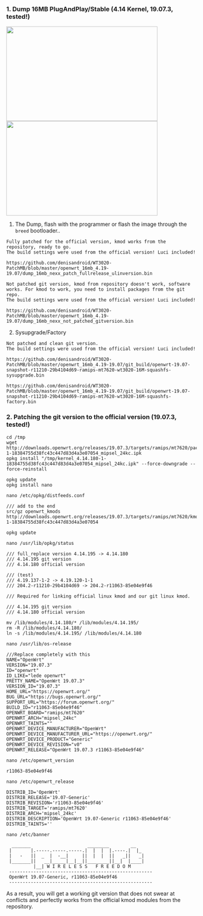 
### <b>1. Dump 16MB PlugAndPlay/Stable (4.14 Kernel, 19.07.3, tested!)</b>

<div>
<img src="https://github.com/denisandroid/WT3020-PatchMB/blob/master/openwrt_16mb_4.19-19.07/Screenshot_OpenWrt_Luci1.png" width="400" height="250"/>
<img src="https://github.com/denisandroid/WT3020-PatchMB/blob/master/openwrt_16mb_4.19-19.07/Screenshot_OpenWrt_Luci2.png" width="400" height="250"/>
</div>

1. The Dump, flash with the programmer or flash the image through the ```breed``` bootloader.. 

```
Fully patched for the official version, kmod works from the repository, ready to go.
The build settings were used from the official version! Luci included!

https://github.com/denisandroid/WT3020-PatchMB/blob/master/openwrt_16mb_4.19-19.07/dump_16mb_nexx_patch_fullrelease_ulinversion.bin
```

```
Not patched git version, kmod from repository doesn't work, software works. For kmod to work, you need to install packages from the git repo.
The build settings were used from the official version! Luci included!

https://github.com/denisandroid/WT3020-PatchMB/blob/master/openwrt_16mb_4.19-19.07/dump_16mb_nexx_not_patched_gitversion.bin
```

2. Sysupgrade/Factory

```
Not patched and clean git version.
The build settings were used from the official version! Luci included!

https://github.com/denisandroid/WT3020-PatchMB/blob/master/openwrt_16mb_4.19-19.07/git_build/openwrt-19.07-snapshot-r11210-29b4104d69-ramips-mt7620-wt3020-16M-squashfs-sysupgrade.bin

https://github.com/denisandroid/WT3020-PatchMB/blob/master/openwrt_16mb_4.19-19.07/git_build/openwrt-19.07-snapshot-r11210-29b4104d69-ramips-mt7620-wt3020-16M-squashfs-factory.bin
```

### <b>2. Patching the git version to the official version (19.07.3, tested!)</b>

```
cd /tmp
wget http://downloads.openwrt.org/releases/19.07.3/targets/ramips/mt7620/packages/kernel_4.14.180-1-18384755d38fc43c447d83d4a3e07054_mipsel_24kc.ipk
opkg install "/tmp/kernel_4.14.180-1-18384755d38fc43c447d83d4a3e07054_mipsel_24kc.ipk" --force-downgrade --force-reinstall

opkg update
opkg install nano
```


```
nano /etc/opkg/distfeeds.conf

/// add to the end
src/gz openwrt_kmods http://downloads.openwrt.org/releases/19.07.3/targets/ramips/mt7620/kmods/4.14.180-1-18384755d38fc43c447d83d4a3e07054
```

```
opkg update
```


```
nano /usr/lib/opkg/status

/// full_replace version 4.14.195 -> 4.14.180
/// 4.14.195 git version
/// 4.14.180 official version

/// (test)
/// 4.19.137-1-2 -> 4.19.120-1-1
/// 204.2-r11210-29b4104d69 -> 204.2-r11063-85e04e9f46
```

```
/// Required for linking official linux kmod and our git linux kmod.

/// 4.14.195 git version
/// 4.14.180 official version

mv /lib/modules/4.14.180/* /lib/modules/4.14.195/
rm -R /lib/modules/4.14.180/
ln -s /lib/modules/4.14.195/ /lib/modules/4.14.180
```

```
nano /usr/lib/os-release

///Replace completely with this
NAME="OpenWrt"
VERSION="19.07.3"
ID="openwrt"
ID_LIKE="lede openwrt"
PRETTY_NAME="OpenWrt 19.07.3"
VERSION_ID="19.07.3"
HOME_URL="https://openwrt.org/"
BUG_URL="https://bugs.openwrt.org/"
SUPPORT_URL="https://forum.openwrt.org/"
BUILD_ID="r11063-85e04e9f46"
OPENWRT_BOARD="ramips/mt7620"
OPENWRT_ARCH="mipsel_24kc"
OPENWRT_TAINTS=""
OPENWRT_DEVICE_MANUFACTURER="OpenWrt"
OPENWRT_DEVICE_MANUFACTURER_URL="https://openwrt.org/"
OPENWRT_DEVICE_PRODUCT="Generic"
OPENWRT_DEVICE_REVISION="v0"
OPENWRT_RELEASE="OpenWrt 19.07.3 r11063-85e04e9f46"
```

```
nano /etc/openwrt_version

r11063-85e04e9f46
```

```
nano /etc/openwrt_release

DISTRIB_ID='OpenWrt'
DISTRIB_RELEASE='19.07-Generic'
DISTRIB_REVISION='r11063-85e04e9f46'
DISTRIB_TARGET='ramips/mt7620'
DISTRIB_ARCH='mipsel_24kc'
DISTRIB_DESCRIPTION='OpenWrt 19.07-Generic r11063-85e04e9f46'
DISTRIB_TAINTS=''
```

```
nano /etc/banner

  _______                     ________        __
 |       |.-----.-----.-----.|  |  |  |.----.|  |_
 |   -   ||  _  |  -__|     ||  |  |  ||   _||   _|
 |_______||   __|_____|__|__||________||__|  |____|
          |__| W I R E L E S S   F R E E D O M
 -----------------------------------------------------
 OpenWrt 19.07-Generic, r11063-85e04e9f46
 -----------------------------------------------------
```

As a result, you will get a working git version that does not swear at conflicts and perfectly works from the official kmod modules from the repository.
